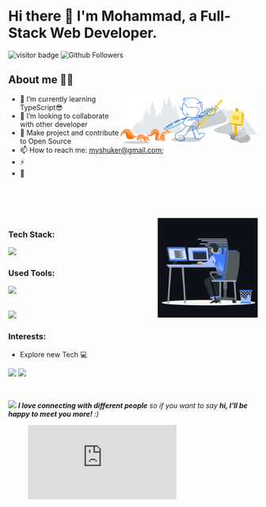 # Hi there 👋 I'm Mohammad, a Full-Stack Web Developer.

![visitor badge](https://visitor-badge.laobi.icu/badge?page_id=myshuker.visitor-badge.issue.1&title=Github%20Visitors)
![Github Followers](https://img.shields.io/github/followers/myshuker?label=Github%20Connection&style=flat)

<!--

![alt text](https://github.com/myshuker/myshuker/blob/main/git-header.svg?raw=true)
 -->

## About me 👨‍💻

<img width="55%" align="right" alt="Github" src="https://github.com/myshuker/myshuker/blob/main/git-header.svg?raw=true" />

- 🌱 I’m currently learning TypeScript😎
- 👯 I’m looking to collaborate with other developer
- 🥅 Make project and contribute to Open Source
- 📫 How to reach me: myshuker@gmail.com;
- ⚡
- 💼

<br>
<br>
<br>
<br>

<!-- coding boy -->
<img width="40%" align="right" alt="Coding Boy" src="https://github.com/myshuker/myshuker/blob/main/coding.gif" />

### Tech Stack:

<!-- language -->

[![](https://skillicons.dev/icons?i=js,html,css,nodejs,react,mysql)]()

### Used Tools:

[![](https://skillicons.dev/icons?i=git,github,netlify,heroku,vscode)]()

<br />

<img  src="https://github-readme-stats.vercel.app/api/top-langs/?username=myshuker&layout=pie&theme=radical" />

### Interests:

- Explore new Tech 💻

<!-- ### My GitHub Stats: -->

<img height="165em" src="https://github-readme-stats.vercel.app/api?username=myshuker&show_icons=true&hide_border=false&&count_private=true&include_all_commits=true&theme=radical" /> <img height="165em"  src="https://github-readme-streak-stats.herokuapp.com/?user=myshuker&show_icons=true&hide_border=false&&count_private=true&include_all_commits=true&theme=radical"/>

<br />

<img src="https://media.giphy.com/media/LnQjpWaON8nhr21vNW/giphy.gif" width="60"> <em><b>I love connecting with different people</b> so if you want to say <b>hi, I'll be happy to meet you more!</b> :)</em>

<!--
![github stats](https://github-readme-stats.vercel.app/api?username=myshuker&show_icons=true)




<img  src="https://wakatime.com/share/@018ce113-0919-4745-aff9-2d97f7b7afda/4c2abc65-2475-4bcf-be1c-cd5772cd7ff8.svg" height="400" />

<img  src="https://github-readme-stats.vercel.app/api/wakatime?username=myshuker&theme=radical" />



-->

<figure><embed src="https://wakatime.com/share/@018ce113-0919-4745-aff9-2d97f7b7afda/42504206-da99-4aae-b1b7-5769371867f8.svg"></embed></figure>
